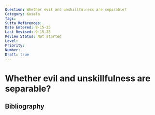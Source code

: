 ```yaml
---
Question: Whether evil and unskillfulness are separable?
Category: Kusala
Tags: 
Sutta References: 
Date Entered: 9-15-25
Last Revised: 9-15-25
Review Status: Not started
Level: 
Priority: 
Number: 
Draft: true
---
```


# Whether evil and unskillfulness are separable?

## Bibliography

<!-- 

Notes:



-->